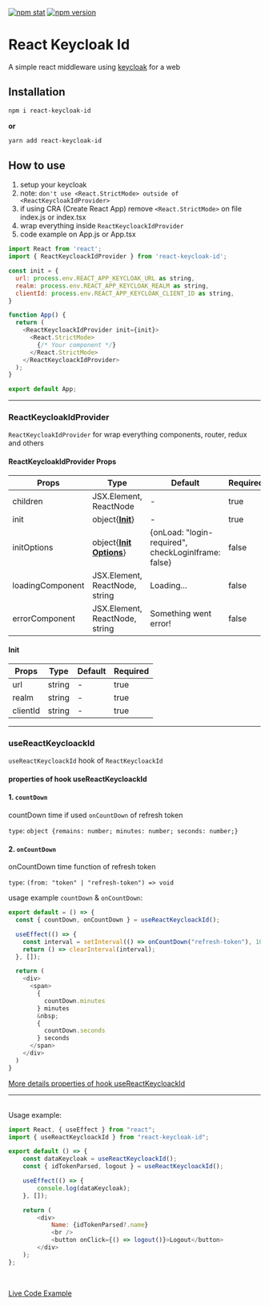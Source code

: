 [![npm stat](https://img.shields.io/npm/dm/react-keycloak-id.svg?style=flat-square)](https://npm-stat.com/charts.html?package=react-keycloak-id)
[![npm version](https://img.shields.io/npm/v/react-keycloak-id.svg?style=flat-square)](https://www.npmjs.com/package/react-keycloak-id)

# React Keycloak Id

A simple react middleware using [keycloak](https://www.keycloak.org/) for a web

## Installation

```bash
npm i react-keycloak-id
```

**or**

```bash
yarn add react-keycloak-id
```

## How to use

1. setup your keycloak
2. note: `don't use <React.StrictMode> outside of <ReactKeycloakIdProvider>`
3. if using CRA (Create React App) remove `<React.StrictMode>` on file index.js or index.tsx
4. wrap everything inside `ReactKeycloackIdProvider`
5. code example on App.js or App.tsx

```javascript
import React from 'react';
import { ReactKeycloackIdProvider } from 'react-keycloak-id';

const init = {
  url: process.env.REACT_APP_KEYCLOAK_URL as string,
  realm: process.env.REACT_APP_KEYCLOAK_REALM as string,
  clientId: process.env.REACT_APP_KEYCLOAK_CLIENT_ID as string,
}

function App() {
  return (
    <ReactKeycloackIdProvider init={init}>
      <React.StrictMode>
        {/* Your component */}
      </React.StrictMode>
    </ReactKeycloackIdProvider>
  );
}

export default App;
```


<hr/>

### ReactKeycloakIdProvider

`ReactKeycloakIdProvider` for wrap everything components, router, redux and others

#### ReactKeycloakIdProvider Props

| Props            | Type                                                                                              | Default                                             | Required |
| ---------------- | ------------------------------------------------------------------------------------------------- | --------------------------------------------------- | -------- |
| children         | JSX.Element, ReactNode                                                                            | -                                                   | true     |
| init             | object{**[Init](#init)**}                                                                         | -                                                   | true     |
| initOptions      | object{**[Init Options](https://www.keycloak.org/docs/latest/securing_apps/index.html#methods)**} | {onLoad: "login-required", checkLoginIframe: false} | false    |
| loadingComponent | JSX.Element, ReactNode, string                                                                    | Loading...                                          | false    |
| errorComponent   | JSX.Element, ReactNode, string                                                                    | Something went error!                               | false    |

#### Init

| Props    | Type   | Default | Required |
| -------- | ------ | ------- | -------- |
| url      | string | -       | true     |
| realm    | string | -       | true     |
| clientId | string | -       | true     |


<hr/>

### useReactKeycloackId

`useReactKeycloackId` hook of `ReactKeycloackId`
<br/>

#### properties of hook useReactKeycloackId

#### 1. `countDown`
countDown time if used `onCountDown` of refresh token
<br/>

`type`: `object {remains: number; minutes: number; seconds: number;}`

#### 2. `onCountDown`
onCountDown time function of refresh token
<br/>

`type`: `(from: "token" | "refresh-token") => void`
<br/>

usage example `countDown` & `onCountDown`:

```javascript
export default = () => {
  const { countDown, onCountDown } = useReactKeycloackId();

  useEffect(() => {
    const interval = setInterval(() => onCountDown("refresh-token"), 1000);
    return () => clearInterval(interval);
  }, []);

  return (
    <div>
      <span>
        {
          countDown.minutes
        } minutes
        &nbsp;
        {
          countDown.seconds
        } seconds
      </span>
    </div>
  )
}
```

[More details properties of hook useReactKeycloackId](https://www.keycloak.org/docs/latest/securing_apps/index.html#javascript-adapter-reference)
<hr/>

<br/>
Usage example:

```javascript
import React, { useEffect } from "react";
import { useReactKeycloackId } from "react-keycloak-id";

export default () => {
    const dataKeycloak = useReactKeycloackId();
    const { idTokenParsed, logout } = useReactKeycloackId();

    useEffect(() => {
        console.log(dataKeycloak);
    }, []);

    return (
        <div>
            Name: {idTokenParsed?.name}
            <br />
            <button onClick={() => logout()}>Logout</button>
        </div>
    );
};
```

<br/>

[Live Code Example](https://stackblitz.com/edit/react-ts-llmlug?file=App.tsx)
